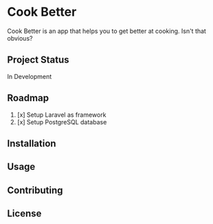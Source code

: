 # Cook Better

Cook Better is an app that helps you to get better at cooking. Isn't that obvious?

## Project Status

In Development

## Roadmap

1. [x] Setup Laravel as framework
2. [x] Setup PostgreSQL database

## Installation

## Usage

## Contributing

## License
